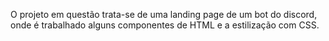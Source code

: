 O projeto em questão trata-se de uma landing page de um bot do discord, onde é trabalhado alguns componentes de HTML e a estilização com CSS.